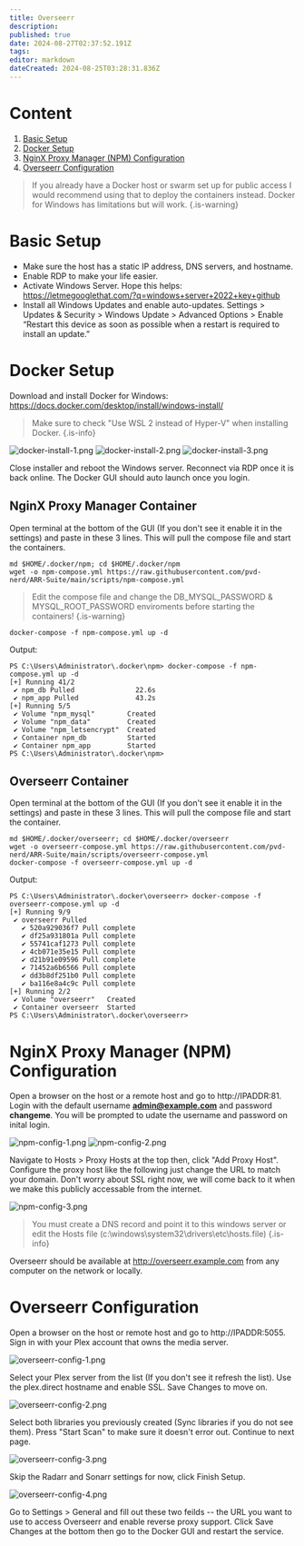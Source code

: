 ```yaml
---
title: Overseerr
description: 
published: true
date: 2024-08-27T02:37:52.191Z
tags: 
editor: markdown
dateCreated: 2024-08-25T03:28:31.836Z
---
```


# Content
1. [Basic Setup](https://arr.passthebits.com/en/overseerr#basic-setup)
2. [Docker Setup](https://arr.passthebits.com/en/overseerr#docker-setup)
3. [NginX Proxy Manager (NPM) Configuration](https://arr.passthebits.com/en/overseerr#nginx-proxy-manager-npm-configuration)
4. [Overseerr Configuration](https://arr.passthebits.com/en/overseerr#overseerr-configuration)

> If you already have a Docker host or swarm set up for public access I would recommend using that to deploy the containers instead. Docker for Windows has limitations but will work. 
{.is-warning}


# Basic Setup
- Make sure the host has a static IP address, DNS servers, and hostname.
- Enable RDP to make your life easier.
- Activate Windows Server. Hope this helps: https://letmegooglethat.com/?q=windows+server+2022+key+github
- Install all Windows Updates and enable auto-updates. Settings > Updates & Security > Windows Update > Advanced Options > Enable “Restart this device as soon as possible when a restart is required to install an update.”


# Docker Setup
Download and install Docker for Windows: https://docs.docker.com/desktop/install/windows-install/

>Make sure to check "Use WSL 2 instead of Hyper-V" when installing Docker.
{.is-info}

![docker-install-1.png](/assets/overseerr/docker-install-1.png) ![docker-install-2.png](/assets/overseerr/docker-install-2.png) ![docker-install-3.png](/assets/overseerr/docker-install-3.png)

Close installer and reboot the Windows server. Reconnect via RDP once it is back online. The Docker GUI should auto launch once you login. 


## NginX Proxy Manager Container
Open terminal at the bottom of the GUI (If you don't see it enable it in the settings) and paste in these 3 lines. This will pull the compose file and start the containers.

```
md $HOME/.docker/npm; cd $HOME/.docker/npm
wget -o npm-compose.yml https://raw.githubusercontent.com/pvd-nerd/ARR-Suite/main/scripts/npm-compose.yml
```

> Edit the compose file and change the DB_MYSQL_PASSWORD & MYSQL_ROOT_PASSWORD enviroments before starting the containers!
{.is-warning}

```
docker-compose -f npm-compose.yml up -d
```
Output:
```
PS C:\Users\Administrator\.docker\npm> docker-compose -f npm-compose.yml up -d
[+] Running 41/2
 ✔ npm_db Pulled               22.6s 
 ✔ npm_app Pulled              43.2s 
[+] Running 5/5
 ✔ Volume "npm_mysql"        Created      
 ✔ Volume "npm_data"         Created   
 ✔ Volume "npm_letsencrypt"  Created 
 ✔ Container npm_db          Started
 ✔ Container npm_app         Started 
PS C:\Users\Administrator\.docker\npm>
```

## Overseerr Container 
Open terminal at the bottom of the GUI (If you don't see it enable it in the settings) and paste in these 3 lines. This will pull the compose file and start the container.

```
md $HOME/.docker/overseerr; cd $HOME/.docker/overseerr
wget -o overseerr-compose.yml https://raw.githubusercontent.com/pvd-nerd/ARR-Suite/main/scripts/overseerr-compose.yml
docker-compose -f overseerr-compose.yml up -d
```
Output:
```
PS C:\Users\Administrator\.docker\overseerr> docker-compose -f overseerr-compose.yml up -d
[+] Running 9/9
 ✔ overseerr Pulled
   ✔ 520a929036f7 Pull complete 
   ✔ df25a931801a Pull complete 
   ✔ 55741caf1273 Pull complete 
   ✔ 4cb071e35e15 Pull complete
   ✔ d21b91e09596 Pull complete
   ✔ 71452a6b6566 Pull complete
   ✔ dd3b8df251b0 Pull complete
   ✔ ba116e8a4c9c Pull complete
[+] Running 2/2
 ✔ Volume "overseerr"   Created
 ✔ Container overseerr  Started
PS C:\Users\Administrator\.docker\overseerr>
```


# NginX Proxy Manager (NPM) Configuration
Open a browser on the host or a remote host and go to http://IPADDR:81. Login with the default username **admin@example.com** and password **changeme**. You will be prompted to udate the username and password on inital login.

![npm-config-1.png](/assets/overseerr/npm-config-1.png) ![npm-config-2.png](/assets/overseerr/npm-config-2.png)

Navigate to Hosts > Proxy Hosts at the top then, click "Add Proxy Host". Configure the proxy host like the following just change the URL to match your domain. Don't worry about SSL right now, we will come back to it when we make this publicly accessable from the internet. 

![npm-config-3.png](/assets/overseerr/npm-config-3.png)

> You must create a DNS record and point it to this windows server or edit the Hosts file (c:\windows\system32\drivers\etc\hosts.file)
{.is-info}

Overseerr should be available at http://overseerr.example.com from any computer on the network or locally.


# Overseerr Configuration
Open a browser on the host or remote host and go to http://IPADDR:5055. Sign in with your Plex account that owns the media server. 

![overseerr-config-1.png](/assets/overseerr/overseerr-config-1.png)

Select your Plex server from the list (If you don't see it refresh the list). Use the plex.direct hostname and enable SSL. Save Changes to move on.

![overseerr-config-2.png](/assets/overseerr/overseerr-config-2.png)

Select both libraries you previously created (Sync libraries if you do not see them). Press "Start Scan" to make sure it doesn't error out. Continue to next page.

![overseerr-config-3.png](/assets/overseerr/overseerr-config-3.png)

Skip the Radarr and Sonarr settings for now, click Finish Setup.

![overseerr-config-4.png](/assets/overseerr/overseerr-config-4.png)

Go to Settings > General and fill out these two feilds -- the URL you want to use to access Overseerr and enable reverse proxy support. Click Save Changes at the bottom then go to the Docker GUI and restart the service. 